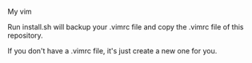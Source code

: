 My vim

Run install.sh will backup your .vimrc file and copy the .vimrc file of this repository.

If you don't have a .vimrc file, it's just create a new one for you.

